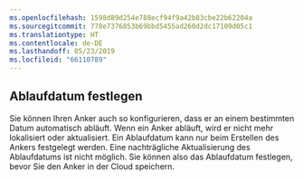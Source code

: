 ```yaml
---
ms.openlocfilehash: 1598d89d254e788ecf94f9a42b83cbe22b62204a
ms.sourcegitcommit: 778e7376853b69bbd5455ad260d2dc17109d05c1
ms.translationtype: HT
ms.contentlocale: de-DE
ms.lasthandoff: 05/23/2019
ms.locfileid: "66110789"
---
```

## <a name="set-expiration"></a>Ablaufdatum festlegen

Sie können Ihren Anker auch so konfigurieren, dass er an einem bestimmten Datum automatisch abläuft. Wenn ein Anker abläuft, wird er nicht mehr lokalisiert oder aktualisiert. Ein Ablaufdatum kann nur beim Erstellen des Ankers festgelegt werden. Eine nachträgliche Aktualisierung des Ablaufdatums ist nicht möglich. Sie können also das Ablaufdatum festlegen, bevor Sie den Anker in der Cloud speichern.
